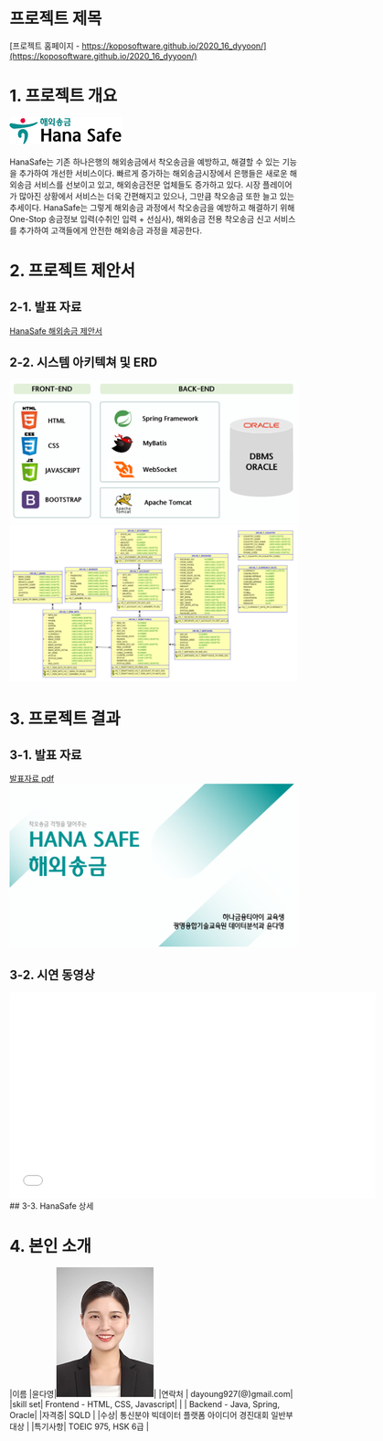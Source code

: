 # 프로젝트 제목

[프로젝트 홈페이지 - https://koposoftware.github.io/2020_16_dyyoon/](https://koposoftware.github.io/2020_16_dyyoon/)

# 1. 프로젝트 개요

<img src="hanasafe.png"/><br><br>
HanaSafe는 기존 하나은행의 해외송금에서 착오송금을 예방하고, 해결할 수 있는 기능을 추가하여 개선한 서비스이다. 빠르게 증가하는 해외송금시장에서 은행들은 새로운 해외송금 서비스를 선보이고 있고, 해외송금전문 업체들도 증가하고 있다. 시장 플레이어가 많아진 상황에서 서비스는 더욱 간편해지고 있으나, 그만큼 착오송금 또한 늘고 있는 추세이다. HanaSafe는 그렇게 해외송금 과정에서 착오송금을 예방하고 해결하기 위해 One-Stop 송금정보 입력(수취인 입력 + 선심사), 해외송금 전용 착오송금 신고 서비스를 추가하여 고객들에게 안전한 해외송금 과정을 제공한다. 

# 2. 프로젝트 제안서

## 2-1. 발표 자료	
[HanaSafe 해외송금 제안서](/윤다영_HANASAFE해외송금_제안서.pdf)<br>
## 2-2. 시스템 아키텍쳐 및 ERD
<img src="architecture.png" /><br>
<img src="ERD.png"/><br>

 

# 3. 프로젝트 결과


## 3-1. 발표 자료 
   [발표자료 pdf](/윤다영_HANASAFE해외송금_발표.pdf)<br>
   <img src="ppt.png"/><br>

## 3-2. 시연 동영상 

   <iframe id="ytplayer" type="text/html" width="640" height="360" src="//youtu.be/POMcV9qG9ak" frameborder="0"></iframe>
## 3-3. HanaSafe 상세

# 4. 본인 소개

|이름 |윤다영|![gdKO](/윤다영.jpg)|
|연락처 | dayoung927(@)gmail.com|
|skill set| Frontend - HTML, CSS, Javascript|
| | Backend - Java, Spring, Oracle|
|자격증| SQLD  |
|수상| 통신분야 빅데이터 플랫폼 아이디어 경진대회 일반부 대상 |
|특기사항|  TOEIC 975, HSK 6급 |



 
